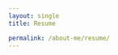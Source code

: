 ```yaml
---
layout: single
title: Resume

permalink: /about-me/resume/
---
```


<object data="/blog/assets/files/lisha-shi-resume.pdf" width="1000" height="1000" type='application/pdf'></object>